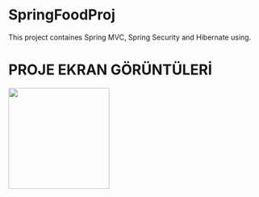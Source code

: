 # SpringFoodProj
 This project containes Spring MVC, Spring Security and Hibernate using.


# PROJE EKRAN GÖRÜNTÜLERİ
<p>
  
<a href="https://github.com/tahayvz/SpringFoodProj/blob/master/img/loginuser.png" target="_blank">
<img src="https://github.com/tahayvz/SpringFoodProj/img/loginuser.png" width="200" style="max-width:100%;"></a>


</p>
